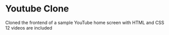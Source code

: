 # Youtube Clone
Cloned the frontend of a sample YouTube home screen with HTML and CSS
12 videos are included
